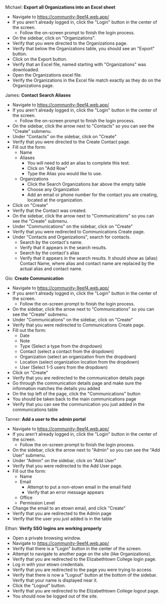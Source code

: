 Michael: **Export all Organizations into an Excel sheet**

-   Navigate to https://community-9eef4.web.app/
-   If you aren't already logged in, click the "Login" button in the center of the screen.
    -   Follow the on-screen prompt to finish the login process.
-   On the sidebar, click on "Organizations".
-   Verify that you were directed to the Organizations page.
-   Verify that below the Organizations table, you should see an "Export" button.
-   Click on the Export button.
-   Verify that an Excel file, named starting with "Organizations" was downloaded.
-   Open the Organizations excel file.
-   Verify the Organizations in the Excel file match exactly as they do on the Organizations page.

James: **Contact Search Aliases**

-   Navigate to https://community-9eef4.web.app/
-   If you aren't already logged in, click the "Login" button in the center of the screen.
    -   Follow the on-screen prompt to finish the login process.
-   On the sidebar, click the arrow next to "Contacts" so you can see the "Create" submenu.
-   Under "Contacts" on the sidebar, click on "Create"
-   Verify that you were directed to the Create Contact page.
-   Fill out the form:
    -   Name
    -   Aliases
        -   You will need to add an alias to complete this test.
        -   Click on "Add Row"
        -   Type the Alias you would like to use.
    -   Organizations
        -   Click the Search Organizations bar above the empty table
        -   Choose any Organization
        -   Add an email or phone number for the contact you are creating, located at the organization.
-   Click on "Create"
-   Verify that the Contact was created.
-   On the sidebar, click the arrow next to "Communications" so you can see the "Create" submenu.
-   Under "Communications" on the sidebar, click on "Create"
-   Verify that you were redirected to Communications Create page.
-   Under "Contacts and Organizations", search for contacts.
    -   Search by the contact's name.
    -   Verify that it appears in the search results.
    -   Search by the contact's alias
    -   Verify that it appears in the search results. It should show as (alias) Contact Name, where alias and contact name are replaced by the actual alias and contact name.

Gio: **Create Communication**

-   Navigate to https://community-9eef4.web.app/
-   If you aren't already logged in, click the "Login" button in the center of the screen.
    -   Follow the on-screen prompt to finish the login process.
-   On the sidebar, click the arrow next to "Communications" so you can see the "Create" submenu.
-   Under "Communications" on the sidebar, click on "Create"
-   Verify that you were redirected to Communications Create page.
-   Fill out the form:
    -   Date
    -   Note
    -   Type (Select a type from the dropdown)
    -   Contact (select a contact from the dropdown)
    -   Organization (select an organization from the dropdown)
    -   Location (select organization location from the dropdown)
    -   User (Select 1-5 users from the dropdown)
-   Click on "Create"
-   Verify that you are redirected to the communication details page
-   Go through the communication details page and make sure the information matches the details you added
-   On the top left of the page, click the "Communications" button
-   You should be taken back to the main communications page
-   Verify that you can see the communication you just added in the communications table

Tanner: **Add a user to the admin portal**

-   Navigate to https://community-9eef4.web.app/
-   If you aren't already logged in, click the "Login" button in the center of the screen.
    -   Follow the on-screen prompt to finish the login process.
-   On the sidebar, click the arrow next to "Admin" so you can see the "Add User" submenu.
-   Under "Admin" on the sidebar, click on "Add User"
-   Verify that you were redirected to the Add User page.
-   Fill out the form:
    -   Name
    -   Email
        -   Attempt to put a non-etown email in the email field
        -   Verify that an error message appears
    -   Office
    -   Permission Level
-   Change the email to an etown email, and click "Create"
-   Verify that you are redirected to the Admin page
-   Verify that the user you just added is in the table

Ethan: **Verify SSO logins are working properly**

-   Open a private browsing window.
-   Navigate to https://community-9eef4.web.app/
-   Verify that there is a "Login" button in the center of the screen.
-   Attempt to navigate to another page on the site (like Organizations).
-   Verify that you are redirected to the Elizabethtown College login page.
-   Log in with your etown credentials.
-   Verify that you are redirected to the page you were trying to access.
-   Verify that there is now a "Logout" button at the bottom of the sidebar. Verify that your name is displayed near it.
-   Click the "Logout" button.
-   Verify that you are redirected to the Elizabethtown College logout page.
-   You should now be logged out of the site.
